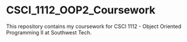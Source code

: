 # CSCI_1112_OOP2_Coursework
This repository contains my coursework for CSCI 1112 - Object Oriented Programming II at Southwest Tech.
